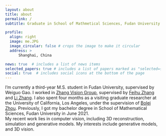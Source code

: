 ```yaml
---
layout: about
title: about
permalink: /
subtitle: Graduate in School of Mathmetical Sciences, Fudan University

profile:
  align: right
  image: me.JPG
  image_circular: false # crops the image to make it circular
  address: >
      Shanghai, China

news: true  # includes a list of news items
selected_papers: true # includes a list of papers marked as "selected={true}"
social: true  # includes social icons at the bottom of the page
---
```


  I’m currently a third-year M.S. student in Fudan University, supervised by Weiguo Gao. I worked in [Zhang Vision Group](https://fudan-zvg.github.io/), supervised by [Feihu Zhang](http://www.feihuzhang.com/) and [Li Zhang](https://www.robots.ox.ac.uk/~lz/). I also spent four months as a visiting graduate researcher at the University of California, Los Angeles, under the supervision of [Bolei Zhou](https://boleizhou.github.io/). Previously, I got my bachelor degree in School of Mathematical Sciences, Fudan University in June 2021.   
  My recent work lies in computer vision, including 3D reconstruction, simulation and generative models. My interests include generative models, and 3D vision.

